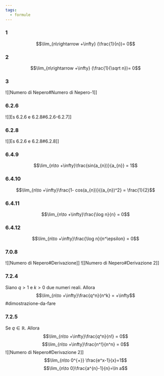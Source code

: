 ```yaml
---
tags:
  - formule
---
```




### 1
$$\lim_{n\rightarrow +\infty} (\frac{1}{n})= 0$$
### 2
$$\lim_{n\rightarrow +\infty} (\frac{1}{\sqrt n})= 0$$
### 3
![[Numero di Nepero#Numero di Nepero-1]]
### 6.2.6
![[Es 6.2.6 e 6.2.8#6.2.6-6.2.7]]
### 6.2.8
![[Es 6.2.6 e 6.2.8#6.2.8]]

### 6.4.9
$$\lim_{n\to +\infty}\frac{sin(a_{n})}{a_{n}} = 1$$
### 6.4.10
$$\lim_{n\to +\infty}\frac{1- cos(a_{n})}{(a_{n})^2} = \frac{1}{2}$$
### 6.4.11
$$\lim_{n\to +\infty}\frac{\log n}{n} = 0$$
### 6.4.12
$$\lim_{n\to +\infty}\frac{\log n}{n^\epsilon} = 0$$
### 7.0.8
![[Numero di Nepero#Derivazione]]
![[Numero di Nepero#Derivazione 2]]
### 7.2.4
Siano $q > 1$ e $k>0$ due numeri reali. Allora
$$\lim_{n\to +\infty}\frac{q^n}{n^k} = +\infty$$
#dimostrazione-da-fare 
### 7.2.5
Se $q \in \mathbb{R}$. Allora
$$\lim_{n\to +\infty}\frac{q^n}{n!} = 0$$
$$\lim_{n\to +\infty}\frac{n^!}{n^n} = 0$$
![[Numero di Nepero#Derivazione 2]]
$$\lim_{n\to 0^{+}} \frac{e^x-1}{x}=1$$
$$\lim_{n\to 0}\frac{a^{n}-1}{n}=\ln a$$
